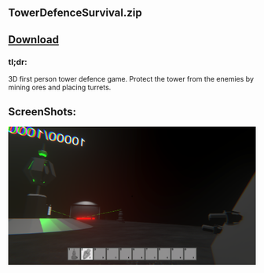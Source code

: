 ## TowerDefenceSurvival.zip

## <a href="https://github.com/MarcelvanDuijnDev/Unity_Builds/raw/main/TowerDefenceSurvival/Build%20TowerDefenceSurvival.rar"> Download </a>

### tl;dr:
3D first person tower defence game.
Protect the tower from the enemies by mining ores and placing turrets.

## ScreenShots:
<img align="center" src="https://raw.githubusercontent.com/MarcelvanDuijnDev/Unity_Builds/main/OtherFiles/ScreenShot_TowerDefenceSurvival_1.png">
